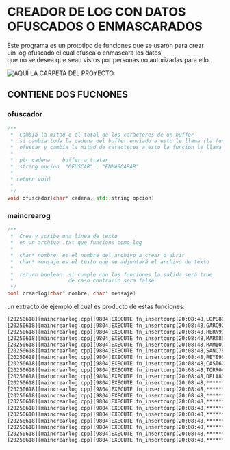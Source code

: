 # CREADOR DE LOG CON DATOS OFUSCADOS O ENMASCARADOS

Este programa es un prototipo de funciones que se usarón para crear<br>
uin log ofuscado el cual ofusca o enmascara los datos <br>
que no se desea que sean vistos por personas no autorizadas para ello.

![AQUÍ LA CARPETA DEL PROYECTO](logofuscado)

## CONTIENE DOS FUCNONES

### ofuscador

```cpp
/**
 *  Cambia la mitad o el total de los caracteres de un buffer
 *  si cambia toda la cadena del buffer enviado a esto le llama (la función)
 *  ofuscar y cambia la mitad de caracteres a esto la función le llama enmascarar
 *  
 *  ptr cadena    buffer a tratar
 *  string opcion  "OFUSCAR" , "ENMASCARAR" 
 *  
 * return void
 * 
 */
void ofuscador(char* cadena, std::string opcion)
```

### maincrearog

```cpp
/**
 *  Crea y scribe una línea de texto
 *  en un archivo .txt que funciona como log
 * 
 *  char* nombre  es el nombre del archivo a crear o abrir 
 *  char* mensaje es el texto que se adjuntará el archivo de texto
 * 
 *  return boolean  si cumple con las funciones la salida será true
 *                  de caso contrarío sera false
 */
bool crearlog(char* nombre, char* mensaje)
```

un extracto de ejemplo el cual es producto de estas funciones:

```txt
[20250618][maincrearlog.cpp][9804]EXECUTE fn_insertcurp(20:08:48,LOPE80010*********)
[20250618][maincrearlog.cpp][9804]EXECUTE fn_insertcurp(20:08:48,GARC92031*********)
[20250618][maincrearlog.cpp][9804]EXECUTE fn_insertcurp(20:08:48,HERN99061*********)
[20250618][maincrearlog.cpp][9804]EXECUTE fn_insertcurp(20:08:48,MART85072*********)
[20250618][maincrearlog.cpp][9804]EXECUTE fn_insertcurp(20:08:48,RAMI01010*********)
[20250618][maincrearlog.cpp][9804]EXECUTE fn_insertcurp(20:08:48,SANC78022*********)
[20250618][maincrearlog.cpp][9804]EXECUTE fn_insertcurp(20:08:48,REYE95091*********)
[20250618][maincrearlog.cpp][9804]EXECUTE fn_insertcurp(20:08:48,CAST62050*********)
[20250618][maincrearlog.cpp][9804]EXECUTE fn_insertcurp(20:08:48,TORR04123*********)
[20250618][maincrearlog.cpp][9804]EXECUTE fn_insertcurp(20:08:48,DELA87111*********)
[20250618][maincrearlog.cpp][9804]EXECUTE fn_insertcurp(20:08:48,******************)
[20250618][maincrearlog.cpp][9804]EXECUTE fn_insertcurp(20:08:48,******************)
[20250618][maincrearlog.cpp][9804]EXECUTE fn_insertcurp(20:08:48,******************)
[20250618][maincrearlog.cpp][9804]EXECUTE fn_insertcurp(20:08:48,******************)
[20250618][maincrearlog.cpp][9804]EXECUTE fn_insertcurp(20:08:48,******************)
[20250618][maincrearlog.cpp][9804]EXECUTE fn_insertcurp(20:08:48,******************)
[20250618][maincrearlog.cpp][9804]EXECUTE fn_insertcurp(20:08:48,******************)
[20250618][maincrearlog.cpp][9804]EXECUTE fn_insertcurp(20:08:48,******************)
[20250618][maincrearlog.cpp][9804]EXECUTE fn_insertcurp(20:08:48,******************)
[20250618][maincrearlog.cpp][9804]EXECUTE fn_insertcurp(20:08:48,******************)
```